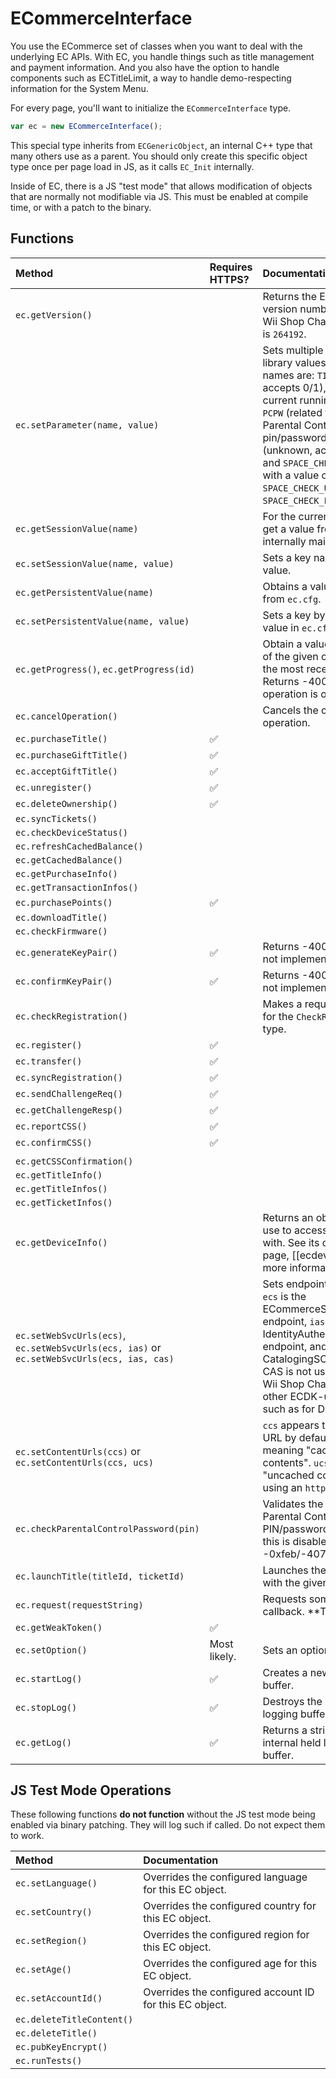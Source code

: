 # ECommerceInterface

You use the ECommerce set of classes when you want to deal with the underlying EC APIs. With EC, you handle things such as title management and payment information. And you also have the option to handle components such as ECTitleLimit, a way to handle demo-respecting information for the System Menu.

For every page, you'll want to initialize the `ECommerceInterface` type.

```javascript
var ec = new ECommerceInterface();
```

This special type inherits from `ECGenericObject`, an internal C++ type that many others use as a parent. You should only create this specific object type once per page load in JS, as it calls `EC_Init` internally.

Inside of EC, there is a JS "test mode" that allows modification of objects that are normally not modifiable via JS. This must be enabled at compile time, or with a patch to the binary.

## Functions

| Method | Requires HTTPS? | Documentation |
| :--- | :--- | :--- |
| `ec.getVersion()` |  | Returns the EC library's version number. As of the Wii Shop Channel v21, this is `264192`. |
| `ec.setParameter(name, value)` |  | Sets multiple internal EC library values. Known names are: `TIN`  \(unknown, accepts 0/1\), `AppId`  \(the current running title ID\), `PCPW`  \(related to the Parental Control pin/password\), `USE_NCRS` \(unknown, accepts 0/1\), and `SPACE_CHECK_POLICY`  with a value of `SPACE_CHECK_USER_ONLY`  or `SPACE_CHECK_ENTIRE_FS` . |
| `ec.getSessionValue(name)` |  | For the current EC object, get a value from an internally maintained type. |
| `ec.setSessionValue(name, value)` |  | Sets a key named `name`  to a value. |
| `ec.getPersistentValue(name)` |  | Obtains a value by name from `ec.cfg`. |
| `ec.setPersistentValue(name, value)` |  | Sets a key by name to a value in `ec.cfg`. |
| `ec.getProgress()`, `ec.getProgress(id)` |  | Obtain a value on the state of the given operation, or the most recent operation. Returns -4007 if no operation is ongoing. |
| `ec.cancelOperation()` |  | Cancels the current operation. |
| `ec.purchaseTitle()` | ✅ |  |
| `ec.purchaseGiftTitle()` | ✅ |  |
| `ec.acceptGiftTitle()` | ✅ |  |
| `ec.unregister()` | ✅ |  |
| `ec.deleteOwnership()` | ✅ |  |
| `ec.syncTickets()` |  |  |
| `ec.checkDeviceStatus()` |  |  |
| `ec.refreshCachedBalance()` |  |  |
| `ec.getCachedBalance()` |  |  |
| `ec.getPurchaseInfo()` |  |  |
| `ec.getTransactionInfos()` |  |  |
| `ec.purchasePoints()` | ✅ |  |
| `ec.downloadTitle()` |  |  |
| `ec.checkFirmware()` |  |  |
| `ec.generateKeyPair()` | ✅ | Returns -4002 - possibly not implemented? |
| `ec.confirmKeyPair()` | ✅ | Returns -4002 - possibly not implemented? |
| `ec.checkRegistration()` |  | Makes a request via ECS for the `CheckRegistration` type. |
| `ec.register()` | ✅ |  |
| `ec.transfer()` | ✅ |  |
| `ec.syncRegistration()` | ✅ |  |
| `ec.sendChallengeReq()` | ✅ |  |
| `ec.getChallengeResp()` | ✅ |  |
| `ec.reportCSS()` | ✅ |  |
| `ec.confirmCSS()` | ✅ |  |
|  |  |  |
| `ec.getCSSConfirmation()` |  |  |
| `ec.getTitleInfo()` |  |  |
| `ec.getTitleInfos()` |  |  |
| `ec.getTicketInfos()` |  |  |
| `ec.getDeviceInfo()` |  | Returns an object you can use to access information with. See its dedicated page, \[\[ecdeviceinfo\]\], for more information. |
| `ec.setWebSvcUrls(ecs)`, `ec.setWebSvcUrls(ecs, ias)` or `ec.setWebSvcUrls(ecs, ias, cas)` |  | Sets endpoints for usage. `ecs`  is the ECommerceSOAP endpoint, `ias`  is the IdentityAuthenticationSOAP endpoint, and `cas` is the CatalogingSOAP endpoint. CAS is not used within the Wii Shop Channel - used in other ECDK-utilizing titles, such as for DLC content. |
| `ec.setContentUrls(ccs)` or `ec.setContentUrls(ccs, ucs)` |  | `ccs` appears to be an `http` URL by default, presumably meaning "cached contents". `ucs` may mean "uncached contents", using an `https` URL. |
| `ec.checkParentalControlPassword(pin)` |  | Validates the given Parental Control PIN/password as a long. If this is disabled, it returns -0xfeb/-4075. |
| `ec.launchTitle(titleId, ticketId)` |  | Launches the passed title with the given ticket. |
| `ec.request(requestString)` |  | Requests something, with a callback. \*\*TODO\*\* |
| `ec.getWeakToken()` | ✅ |  |
| `ec.setOption()` | Most likely. | Sets an option within EC. |
| `ec.startLog()` | ✅ | Creates a new logging buffer. |
| `ec.stopLog()` | ✅ | Destroys the present logging buffer. |
| `ec.getLog()` | ✅ | Returns a string with the internal held log from buffer. |

## JS Test Mode Operations

These following functions **do not function** without the JS test mode being enabled via binary patching. They will log such if called. Do not expect them to work.

| Method | Documentation |
| :--- | :--- |
| `ec.setLanguage()` | Overrides the configured language for this EC object. |
| `ec.setCountry()` | Overrides the configured country for this EC object. |
| `ec.setRegion()` | Overrides the configured region for this EC object. |
| `ec.setAge()` | Overrides the configured age for this EC object. |
| `ec.setAccountId()` | Overrides the configured account ID for this EC object. |
| `ec.deleteTitleContent()` |  |
| `ec.deleteTitle()` |  |
| `ec.pubKeyEncrypt()` |  |
| `ec.runTests()` |  |

